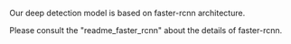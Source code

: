 Our deep detection model is based on faster-rcnn architecture.

Please consult the "readme_faster_rcnn" about the details of faster-rcnn.

